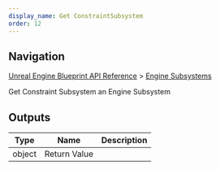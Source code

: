 ```yaml
---
display_name: Get ConstraintSubsystem
order: 12
---
```

## Navigation

[Unreal Engine Blueprint API Reference](https://dev.epicgames.com/documentation/en-us/unreal-engine/BlueprintAPI) > [Engine Subsystems](https://dev.epicgames.com/documentation/en-us/unreal-engine/BlueprintAPI/EngineSubsystems)

Get Constraint Subsystem an Engine Subsystem

## Outputs

| Type | Name | Description |
| --- | --- | --- |
| object | Return Value |  |
